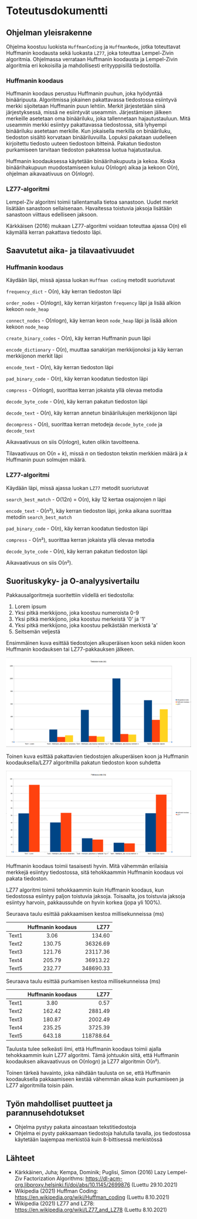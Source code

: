 # Toteutusdokumentti
## Ohjelman yleisrakenne
Ohjelma koostuu luokista `HuffmanCoding` ja `HuffmanNode`, jotka toteuttavat Huffmanin koodausta sekä luokasta `LZ77`, joka toteuttaa Lempel-Zivin algoritmia.
Ohjelmassa verrataan Huffmanin koodausta ja Lempel-Zivin algoritmia eri kokoisilla ja mahdollisesti erityyppisillä tiedostoilla.

### Huffmanin koodaus
Huffmanin koodaus perustuu Huffmanin puuhun, joka hyödyntää binääripuuta. Algoritmissa jokainen pakattavassa tiedostossa esiintyvä merkki sijoitetaan Huffmanin puun lehtiin. Merkit järjestetään siinä järjestyksessä, missä ne esiintyvät useammin. Järjestämisen jälkeen merkeille asetetaan oma binääriluku, joka tallennetaan hajautustauluun. Mitä useammin merkki esiintyy pakattavassa tiedostossa, sitä lyhyempi binääriluku asetetaan merkille. Kun jokaisella merkilla on binääriluku, tiedoston sisältö korvataan binääriluvuilla. Lopuksi pakataan uudelleen kirjoitettu tiedosto uuteen tiedostoon bitteinä. Pakatun tiedoston purkamiseen tarvitaan tiedoston pakatessa luotua hajatustaulua.

Huffmanin koodauksessa käytetään binäärihakupuuta ja kekoa. Koska binäärihakupuun muodostamiseen kuluu O(*n*log*n*) aikaa ja kekoon O(*n*), ohjelman aikavaativuus on O(*n*log*n*).

### LZ77-algoritmi
Lempel-Ziv algoritmi toimii tallentamalla tietoa sanastoon. Uudet merkit lisätään sanastoon sellaisenaan. Havaitessa toistuvia jaksoja lisätään sanastoon viittaus edelliseen jaksoon.

Kärkkäisen (2016) mukaan LZ77-algoritmi voidaan toteuttaa ajassa O(n) eli käymällä kerran pakattava tiedosto läpi.

## Saavutetut aika- ja tilavaativuudet
### Huffmanin koodaus



Käydään läpi, missä ajassa luokan `Huffman coding` metodit suoriutuvat

`frequency_dict` - O(*n*), käy kerran tiedoston läpi

`order_nodes` - O(*n*log*n*), käy kerran kirjaston `frequency` läpi ja lisää alkion kekoon `node_heap`

`connect_nodes` - O(*n*log*n*), käy kerran keon `node_heap` läpi ja lisää alkion kekoon `node_heap`

`create_binary_codes` - O(*n*), käy kerran Huffmanin puun läpi

`encode_dictionary` - O(*n*), muuttaa sanakirjan merkkijonoksi ja käy kerran merkkijonon merkit läpi

`encode_text` - O(*n*), käy kerran tiedoston läpi

`pad_binary_code` - O(*n*), käy kerran koodatun tiedoston läpi

`compress` - O(*n*log*n*), suorittaa kerran jokaista yllä olevaa metodia

`decode_byte_code` - O(*n*), käy kerran pakatun tiedoston läpi

`decode_text` - O(*n*), käy kerran annetun binäärilukujen merkkijonon läpi

`decompress` - O(*n*), suorittaa kerran metodeja `decode_byte_code` ja `decode_text`

Aikavaativuus on siis O(*n*log*n*), kuten olikin tavoitteena.

Tilavaativuus on O(*n* + *k*), missä *n* on tiedoston tekstin merkkien määrä ja *k* Huffmanin puun solmujen määrä.

### LZ77-algoritmi



Käydään läpi, missä ajassa luokan `LZ77` metodit suoriutuvat

`search_best_match` - O(12*n*) = O(*n*), käy 12 kertaa osajonojen *n* läpi

`encode_text` - O(*n*²), käy kerran tiedoston läpi, jonka aikana suorittaa metodin `search_best_match`

`pad_binary_code` - O(*n*), käy kerran koodatun tiedoston läpi

`compress` - O(*n*²), suorittaa kerran jokaista yllä olevaa metodia

`decode_byte_code` - O(*n*), käy kerran pakatun tiedoston läpi



Aikavaativuus on siis O(*n*²).



## Suorituskyky- ja O-analyysivertailu
Pakkausalgoritmeja suoritettiin viidellä eri tiedostolla:

1. Lorem ipsum
2. Yksi pitkä merkkijono, joka koostuu numeroista 0-9
3. Yksi pitkä merkkijono, joka koostuu merkeistä '0' ja '1'
4. Yksi pitkä merkkijono, joka koostuu pelkästään merkistä 'a'
5. Seitsemän veljestä

Ensimmäinen kuva esittää tiedostojen alkuperäisen koon sekä niiden koon Huffmanin koodauksen tai LZ77-pakkauksen jälkeen.

![kuva1](https://github.com/TanakaAkihiro/tiedonpakkaus_tiralabra_s-2021/blob/master/dokumentaatio/kuvat/toteutus1.png)

Toinen kuva esittää pakattavien tiedostojen alkuperäisen koon ja Huffmanin koodauksella/LZ77 algoritmilla pakatun tiedoston koon suhdetta

![kuva2](https://github.com/TanakaAkihiro/tiedonpakkaus_tiralabra_s-2021/blob/master/dokumentaatio/kuvat/toteutus2.png)

Huffmanin koodaus toimii tasaisesti hyvin. Mitä vähemmän erilaisia merkkejä esiintyy tiedostossa, sitä tehokkaammin Huffmanin koodaus voi pakata tiedoston.

LZ77 algoritmi toimii tehokkaammin kuin Huffmanin koodaus, kun tiedostossa esiintyy paljon toistuvia jaksoja. Toisaalta, jos toistuvia jaksoja esiintyy harvoin, pakkaussuhde on hyvin korkea (jopa yli 100%).


Seuraava taulu esittää pakkaamisen kestoa millisekunneissa (ms)

|           | Huffmanin koodaus |      LZ77      |
|-----------|:-----------------:|---------------:|
|   Text1   |         3.06      |      134.60    |
|   Text2   |       130.75      |    36326.69    |
|   Text3   |       121.76      |    23117.36    |
|   Text4   |       205.79      |    36913.22    |
|   Text5   |       232.77      |   348690.33    |

Seuraava taulu esittää purkamisen kestoa millisekunneissa (ms)

|           | Huffmanin koodaus |      LZ77      |
|-----------|:-----------------:|---------------:|
|   Text1   |         3.80      |        0.57    |
|   Text2   |       162.42      |     2881.49    |
|   Text3   |       180.87      |     2002.49    |
|   Text4   |       235.25      |     3725.39    |
|   Text5   |       643.18      |   118788.64    |

Taulusta tulee selkeästi ilmi, että Huffmanin koodaus toimii ajalla tehokkaammin kuin LZ77 algoritmi. Tämä johtuukin siitä, että Huffmanin koodauksen aikavaativuus on O(*n*log*n*) ja LZ77 algoritmin O(*n*²).

Toinen tärkeä havainto, joka nähdään taulusta on se, että Huffmanin koodauksella pakkaamiseen kestää vähemmän aikaa kuin purkamiseen ja LZ77 algoritmilla toisin päin.


## Työn mahdolliset puutteet ja parannusehdotukset
- Ohjelma pystyy pakata ainoastaan tekstitiedostoja
- Ohjelma ei pysty pakkaamaan tiedostoja halutulla tavalla, jos tiedostossa käytetään laajempaa merkistöä kuin 8-bittisessä merkistössä

## Lähteet
- Kärkkäinen, Juha; Kempa, Dominik; Puglisi, Simon (2016) Lazy Lempel-Ziv Factorization Algorithms: https://dl-acm-org.libproxy.helsinki.fi/doi/abs/10.1145/2699876 (Luettu 29.10.2021)
- Wikipedia (2021) Huffman Coding: https://en.wikipedia.org/wiki/Huffman_coding (Luettu 8.10.2021)
- Wikipedia (2021) LZ77 and LZ78: https://en.wikipedia.org/wiki/LZ77_and_LZ78 (Luettu 8.10.2021)
